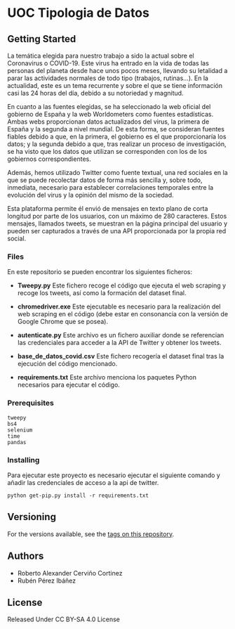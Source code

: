 # UOC Tipologia de Datos


## Getting Started

La temática elegida para nuestro trabajo a sido la actual sobre el Coronavirus o COVID-19. Este virus ha entrado en la vida de todas las personas del planeta desde hace unos pocos meses, llevando su letalidad a parar las actividades normales de todo tipo (trabajos, rutinas…). En la actualidad, este es un tema recurrente y sobre el que se tiene información casi las 24 horas del día, debido a su notoriedad y magnitud.

En cuanto a las fuentes elegidas, se ha seleccionado la web oficial del gobierno de España y la web Worldometers como fuentes estadísticas. Ambas webs proporcionan datos actualizados del virus, la primera de España y la segunda a nivel mundial. De esta forma, se consideran fuentes fiables debido a que, en la primera, el gobierno es el que proporcionaría los datos; y la segunda debido a que, tras realizar un proceso de investigación, se ha visto que los datos que utilizan se corresponden con los de los gobiernos correspondientes.

Además, hemos utilizado Twitter como fuente textual, una red sociales en la que se puede recolectar datos de forma más sencilla y, sobre todo, inmediata, necesario para  establecer correlaciones temporales entre la evolución del virus y la opinión del mismo de la sociedad.

Esta plataforma permite él envió de mensajes en texto plano de corta longitud por parte de los usuarios, con un máximo de 280 caracteres. Estos mensajes, llamados tweets, se muestran en la página principal del usuario y pueden ser capturados a través de una API proporcionada por la propia red social.

### Files

En este repositorio se pueden encontrar los siguientes ficheros:

* **Tweepy.py** Este fichero recoge el código que ejecuta el web scraping y recoge los tweets, así como la formación del dataset final.

* **chromedriver.exe** Este ejecutable es necesario para la realización del web scraping en el código (debe estar en consonancia con la versión de Google Chrome que se posea).

* **autenticate.py**  Este archivo es un fichero auxiliar donde se referencian las credenciales para acceder a la API de Twitter y obtener los tweets.

* **base_de_datos_covid.csv** Este fichero recogería el dataset final tras la ejecución del código mencionado.

* **requirements.txt** Este archivo menciona los paquetes Python necesarios para ejecutar el código.

### Prerequisites

```
tweepy
bs4
selenium
time
pandas
```

### Installing
Para ejecutar este proyecto es necesario ejecutar el siguiente comando y añadir las credenciales de acceso a la api de twitter. 

```
python get-pip.py install -r requirements.txt
```

## Versioning

For the versions available, see the [tags on this repository](https://github.com/al118345/tipologia_uoc/tags). 

## Authors

* Roberto Alexander Cerviño Cortinez
* Rubén Pérez Ibáñez

## License
Released Under CC BY-SA 4.0 License


